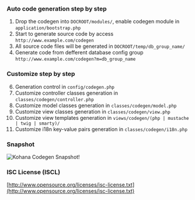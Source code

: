 ### Auto code generation step by step ###

1. Drop the codegen into `DOCROOT/modules/`, enable codegen module in `application/bootstrap.php`
2. Start to generate source code by access `http://www.example.com/codegen`
2. All source code files will be generated in `DOCROOT/temp/db_group_name/`
4. Generate code from defferent database config group `http://www.example.com/codegen?m=db_group_name`

### Customize step by step ###
6. Generation control in `config/codegen.php`
7. Customize controller classes generation in `classes/codegen/controller.php`
8. Customize model classes generation in `classes/codegen/model.php`
9. Customize view classes generation in `classes/codegen/view.php`
10. Customize view templates generation in `views/codegen/(php | mustache | twig | smarty)/`
11. Customize i18n key-value pairs generation in `classes/codegen/i18n.php`

### Snapshot ###
![Kohana Codegen Snapshot!](/Yahasana/Kohana-Codegen/raw/master/codegen.png)

### ISC License (ISCL) ###

[http://www.opensource.org/licenses/isc-license.txt](http://www.opensource.org/licenses/isc-license.txt)
